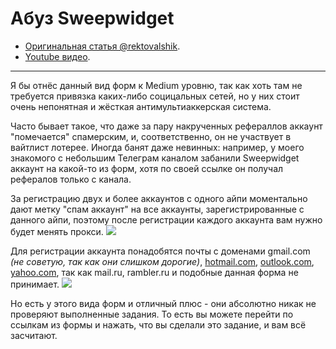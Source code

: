 # Абуз Sweepwidget
- [Оригинальная статья @rektovalshik](https://telegra.ph/Metodichka-po-multiakkingu-11-12).
- [Youtube видео](https://youtu.be/WS9-_p9A6Xs).
---

Я бы отнёс данный вид форм к Medium уровню, так как хоть там не требуется привязка каких-либо социцальных сетей, но у них стоит очень непонятная и жёсткая антимультиаккерская система.

Часто бывает такое, что даже за пару накрученных рефераллов аккаунт "помечается" спамерским, и, соответственно, он не участвует в вайтлист лотерее. Иногда банят даже невинных: например, у моего знакомого с небольшим Телеграм каналом забанили Sweepwidget аккаунт на какой-то из форм, хотя по своей ссылке он получал рефералов только с канала.  

За регистрацию двух и более аккаунтов с одного айпи моментально дают метку "спам аккаунт" на все аккаунты, зарегистрированные с данного айпи, поэтому после регистрации каждого аккаунта вам нужно будет менять прокси.
![](https://telegra.ph/file/260118683d4496f37ba47.png)

Для регистрации аккаунта понадобятся почты с доменами gmail.com _(не советую, так как они слишком дорогие)_, [hotmail.com](https://outlook.live.com/owa/), [outlook.com](https://outlook.live.com/owa/), [yahoo.com](https://www.yahoo.com/), так как mail.ru, rambler.ru и подобные данная форма не принимает.
![](https://telegra.ph/file/e32fcd1d3d19f4ebbff74.png)

Но есть у этого вида форм и отличный плюс - они абсолютно никак не проверяют выполненные задания. То есть вы можете перейти по ссылкам из формы и нажать, что вы сделали это задание, и вам всё засчитают.
